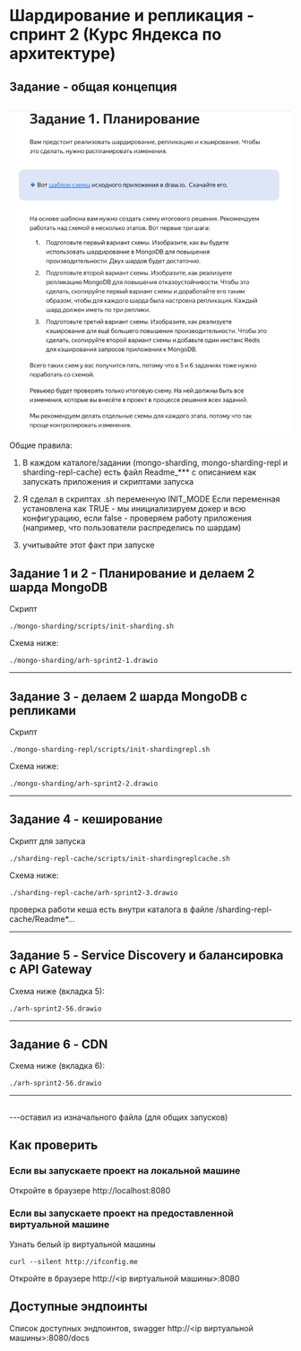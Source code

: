 # Шардирование и репликация - спринт 2 (Курс Яндекса по архитектуре)

## Задание - общая концепция
##

![img.png](img.png)

Общие правила:

1. В каждом каталоге/задании (mongo-sharding, mongo-sharding-repl и sharding-repl-cache) 
есть файл Readme_*** с описанием как запускать приложения и скриптами запуска
2. Я сделал в скриптах .sh переменную INIT_MODE
Если переменная установлена как TRUE - мы инициализируем докер и всю конфигурацию, 
если false - проверяем работу приложения (например, что пользователи распределись по шардам)

3. учитывайте этот факт при запуске

## Задание 1 и 2 - Планирование и делаем 2 шарда MongoDB

Скрипт

```shell
./mongo-sharding/scripts/init-sharding.sh
```

Схема ниже:

```
./mongo-sharding/arh-sprint2-1.drawio
```
***

## Задание 3 - делаем 2 шарда MongoDB c репликами

Скрипт

```shell
./mongo-sharding-repl/scripts/init-shardingrepl.sh
```

Схема ниже:

```
./mongo-sharding/arh-sprint2-2.drawio
```

*** 

## Задание 4 - кеширование

Скрипт для запуска

```shell
./sharding-repl-cache/scripts/init-shardingreplcache.sh
```
Схема ниже:

```
./sharding-repl-cache/arh-sprint2-3.drawio
```
проверка работи кеша есть внутри каталога в файле /sharding-repl-cache/Readme*...

***

## Задание 5 - Service Discovery и балансировка с API Gateway

Схема ниже (вкладка 5):

```
./arh-sprint2-56.drawio
```

***
## Задание 6 - CDN

Схема ниже (вкладка 6):

```
./arh-sprint2-56.drawio
```

***
##

---оставил из изначального файла (для общих запусков)
## Как проверить

### Если вы запускаете проект на локальной машине

Откройте в браузере http://localhost:8080

### Если вы запускаете проект на предоставленной виртуальной машине

Узнать белый ip виртуальной машины

```shell
curl --silent http://ifconfig.me
```

Откройте в браузере http://<ip виртуальной машины>:8080

## Доступные эндпоинты

Список доступных эндпоинтов, swagger http://<ip виртуальной машины>:8080/docs